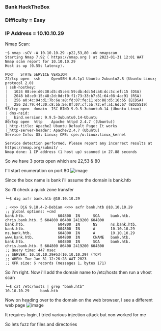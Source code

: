 ### Bank HackTheBox

### Difficulty = Easy

### IP Address = 10.10.10.29

Nmap Scan:

```
─$ nmap -sCV -A 10.10.10.29 -p22,53,80 -oN nmapscan
Starting Nmap 7.92 ( https://nmap.org ) at 2023-01-31 12:01 WAT
Nmap scan report for 10.10.10.29
Host is up (0.55s latency).

PORT   STATE SERVICE VERSION
22/tcp open  ssh     OpenSSH 6.6.1p1 Ubuntu 2ubuntu2.8 (Ubuntu Linux; protocol 2.0)
| ssh-hostkey: 
|   1024 08:ee:d0:30:d5:45:e4:59:db:4d:54:a8:dc:5c:ef:15 (DSA)
|   2048 b8:e0:15:48:2d:0d:f0:f1:73:33:b7:81:64:08:4a:91 (RSA)
|   256 a0:4c:94:d1:7b:6e:a8:fd:07:fe:11:eb:88:d5:16:65 (ECDSA)
|_  256 2d:79:44:30:c8:bb:5e:8f:07:cf:5b:72:ef:a1:6d:67 (ED25519)
53/tcp open  domain  ISC BIND 9.9.5-3ubuntu0.14 (Ubuntu Linux)
| dns-nsid: 
|_  bind.version: 9.9.5-3ubuntu0.14-Ubuntu
80/tcp open  http    Apache httpd 2.4.7 ((Ubuntu))
|_http-title: Apache2 Ubuntu Default Page: It works
|_http-server-header: Apache/2.4.7 (Ubuntu)
Service Info: OS: Linux; CPE: cpe:/o:linux:linux_kernel

Service detection performed. Please report any incorrect results at https://nmap.org/submit/ .
Nmap done: 1 IP address (1 host up) scanned in 27.88 seconds
```

So we have 3 ports open which are 22,53 & 80

I'll start enumeration on port 80
![image](https://user-images.githubusercontent.com/113513376/215743324-40100887-d58f-4fc6-80f5-ef7b4f394233.png)

Since the box name is bank i'll assume the domain is bank.htb

So i'll check a quick zone transfer

```
└─$ dig axfr bank.htb @10.10.10.29

; <<>> DiG 9.18.4-2-Debian <<>> axfr bank.htb @10.10.10.29
;; global options: +cmd
bank.htb.               604800  IN      SOA     bank.htb. chris.bank.htb. 5 604800 86400 2419200 604800
bank.htb.               604800  IN      NS      ns.bank.htb.
bank.htb.               604800  IN      A       10.10.10.29
ns.bank.htb.            604800  IN      A       10.10.10.29
www.bank.htb.           604800  IN      CNAME   bank.htb.
bank.htb.               604800  IN      SOA     bank.htb. chris.bank.htb. 5 604800 86400 2419200 604800
;; Query time: 447 msec
;; SERVER: 10.10.10.29#53(10.10.10.29) (TCP)
;; WHEN: Tue Jan 31 12:26:28 WAT 2023
;; XFR size: 6 records (messages 1, bytes 171)
```

So i'm right. Now i'll add the domain name to /etc/hosts then run a vhost scan

```
└─$ cat /etc/hosts | grep "bank.htb"
10.10.10.29     bank.htb
```

Now on heading over to the domain on the web browser, I see a different web page
![image](https://user-images.githubusercontent.com/113513376/215749387-c7f8a0dd-09cd-446a-8634-9bd2b0ff78b5.png)

It requires login, I tried various injection attack but non worked for me

So lets fuzz for files and directories

```


